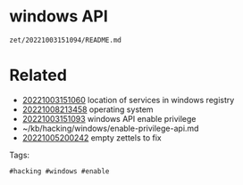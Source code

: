 # windows API

` zet/20221003151094/README.md `

# Related

- [20221003151060](/zet/20221003151060/README.md) location of services in windows registry
- [20221008213458](/zet/20221008213458/README.md) operating system
- [20221003151093](/zet/20221003151093/README.md) windows API enable privilege
- ~/kb/hacking/windows/enable-privilege-api.md
- [20221005200242](/zet/20221005200242/README.md) empty zettels to fix

Tags:

    #hacking #windows #enable 
